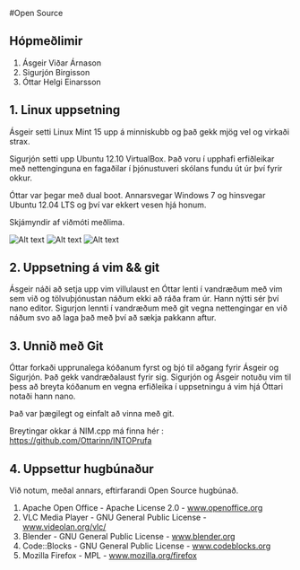 #Open Source

## Hópmeðlimir

1. Ásgeir Viðar Árnason
2. Sigurjón Birgisson
3. Óttar Helgi Einarsson

## 1. Linux uppsetning

Ásgeir setti Linux Mint 15 upp á minniskubb og það gekk mjög vel og virkaði strax.

Sigurjón setti upp Ubuntu 12.10 VirtualBox. Það voru í upphafi erfiðleikar með nettenginguna en fagaðilar í þjónustuveri skólans fundu út úr því fyrir okkur.

Óttar var þegar með dual boot. Annarsvegar Windows 7 og hinsvegar Ubuntu 12.04 LTS og því var ekkert vesen hjá honum.

Skjámyndir af viðmóti meðlima.

![Alt text](http://i.imgur.com/gJEWQWZ.png)
![Alt text](http://i.imgur.com/kZTmmBN.png)
![Alt text](http://i.imgur.com/A3bwgW2.png)

## 2. Uppsetning á vim && git

Ásgeir náði að setja upp vim villulaust en Óttar lenti í vandræðum með vim sem við og tölvuþjónustan náðum ekki að ráða fram úr. Hann nýtti sér því nano editor. Sigurjon lennti í vandræðum með git vegna nettengingar en við náðum svo að laga það með því að sækja pakkann aftur.

## 3. Unnið með Git

Óttar forkaði upprunalega kóðanum fyrst og bjó til aðgang fyrir Ásgeir og Sigurjón. Það gekk vandræðalaust fyrir sig. Sigurjón og Ásgeir notuðu vim til þess að breyta kóðanum en vegna erfiðleika í uppsetningu á vim hjá Óttari notaði hann nano. 

Það var þægilegt og einfalt að vinna með git. 

Breytingar okkar á NIM.cpp má finna hér : https://github.com/Ottarinn/INTOPrufa

## 4. Uppsettur hugbúnaður

Við notum, meðal annars, eftirfarandi Open Source hugbúnað.

1. Apache Open Office - Apache License 2.0 - www.openoffice.org
2. VLC Media Player - GNU General Public License - www.videolan.org/vlc/
3. Blender - GNU General Public License - www.blender.org
4. Code::Blocks - GNU General Public License - www.codeblocks.org
5. Mozilla Firefox - MPL - www.mozilla.org/firefox
 

